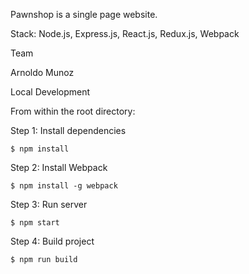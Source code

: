 Pawnshop is a single page website.

Stack:
Node.js, Express.js, React.js, Redux.js, Webpack

Team

Arnoldo Munoz 

Local Development

From within the root directory:

Step 1: Install dependencies
```
$ npm install
```
Step 2: Install Webpack
```
$ npm install -g webpack
```
Step 3: Run server
```
$ npm start
```
Step 4: Build project
```
$ npm run build
```